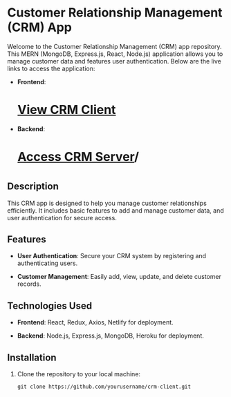 # Customer Relationship Management (CRM) App

Welcome to the Customer Relationship Management (CRM) app repository. This MERN (MongoDB, Express.js, React, Node.js) application allows you to manage customer data and features user authentication. Below are the live links to access the application:

- **Frontend**:<h1>[View CRM Client](https://master--crmclient.netlify.app/)</h1>
- **Backend**: <h1>[Access CRM Server](https://crm-server-rrjd.onrender.com/)/<h1>

## Description

This CRM app is designed to help you manage customer relationships efficiently. It includes basic features to add and manage customer data, and user authentication for secure access.

## Features

- **User Authentication**: Secure your CRM system by registering and authenticating users.

- **Customer Management**: Easily add, view, update, and delete customer records.

## Technologies Used

- **Frontend**: React, Redux, Axios, Netlify for deployment.

- **Backend**: Node.js, Express.js, MongoDB, Heroku for deployment.

## Installation

1. Clone the repository to your local machine:

   ```shell
   git clone https://github.com/yourusername/crm-client.git

